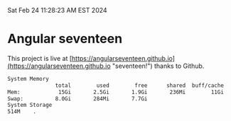 Sat Feb 24 11:28:23 AM EST 2024

# Angular seventeen


This project is live at [https://angularseventeen.github.io](https://angularseventeen.github.io "seventeen!") thanks to Github.

```bash
System Memory
               total        used        free      shared  buff/cache   available
Mem:            15Gi       2.5Gi       1.9Gi       236Mi        11Gi        12Gi
Swap:          8.0Gi       284Mi       7.7Gi
System Storage
514M	.
```
```bash
